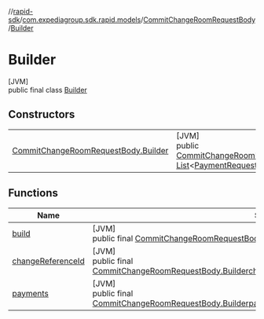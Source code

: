 //[rapid-sdk](../../../../index.md)/[com.expediagroup.sdk.rapid.models](../../index.md)/[CommitChangeRoomRequestBody](../index.md)/[Builder](index.md)

# Builder

[JVM]\
public final class [Builder](index.md)

## Constructors

| | |
|---|---|
| [CommitChangeRoomRequestBody.Builder](-commit-change-room-request-body.-builder.md) | [JVM]<br>public [CommitChangeRoomRequestBody.Builder](index.md)[CommitChangeRoomRequestBody.Builder](-commit-change-room-request-body.-builder.md)([String](https://docs.oracle.com/javase/8/docs/api/java/lang/String.html)changeReferenceId, [List](https://docs.oracle.com/javase/8/docs/api/java/util/List.html)&lt;[PaymentRequestWithPhone](../../-payment-request-with-phone/index.md)&gt;payments) |

## Functions

| Name | Summary |
|---|---|
| [build](build.md) | [JVM]<br>public final [CommitChangeRoomRequestBody](../index.md)[build](build.md)() |
| [changeReferenceId](change-reference-id.md) | [JVM]<br>public final [CommitChangeRoomRequestBody.Builder](index.md)[changeReferenceId](change-reference-id.md)([String](https://docs.oracle.com/javase/8/docs/api/java/lang/String.html)changeReferenceId) |
| [payments](payments.md) | [JVM]<br>public final [CommitChangeRoomRequestBody.Builder](index.md)[payments](payments.md)([List](https://docs.oracle.com/javase/8/docs/api/java/util/List.html)&lt;[PaymentRequestWithPhone](../../-payment-request-with-phone/index.md)&gt;payments) |
